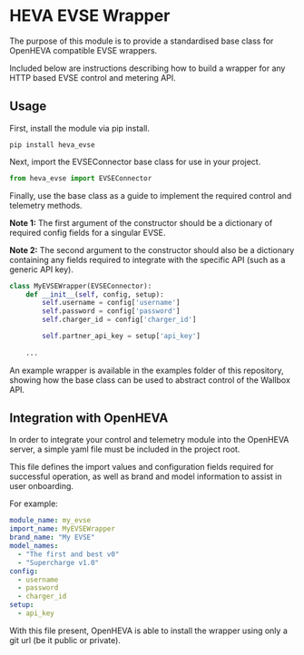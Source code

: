 # HEVA EVSE Wrapper

The purpose of this module is to provide a standardised base class for OpenHEVA compatible EVSE wrappers.

Included below are instructions describing how to build a wrapper for any HTTP based EVSE control and metering API.

## Usage

First, install the module via pip install.

```shell script
pip install heva_evse
```

Next, import the EVSEConnector base class for use in your project.

```python
from heva_evse import EVSEConnector
```

Finally, use the base class as a guide to implement the required control and telemetry methods.

**Note 1:** The first argument of the constructor should be a dictionary of required config fields for a singular EVSE.

**Note 2:** The second argument to the constructor should also be a dictionary containing any fields required to integrate with the specific API (such as a generic API key).

```python
class MyEVSEWrapper(EVSEConnector):
    def __init__(self, config, setup):
        self.username = config['username']
        self.password = config['password']
        self.charger_id = config['charger_id']

        self.partner_api_key = setup['api_key']
    
    ...
```

An example wrapper is available in the examples folder of this repository, showing how the base class can be used to abstract control of the Wallbox API.

## Integration with OpenHEVA

In order to integrate your control and telemetry module into the OpenHEVA server, a simple yaml file must be included in the project root.

This file defines the import values and configuration fields required for successful operation, as well as brand and model information to assist in user onboarding.

For example:

```yaml
module_name: my_evse
import_name: MyEVSEWrapper
brand_name: "My EVSE"
model_names:
  - "The first and best v0"
  - "Supercharge v1.0"
config:
  - username
  - password
  - charger_id
setup:
  - api_key
```

With this file present, OpenHEVA is able to install the wrapper using only a git url (be it public or private).
